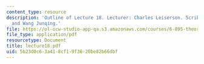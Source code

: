 ```yaml
---
content_type: resource
description: 'Outline of Lecture 18. Lecturer: Charles Leiserson. Scribe: Sriram Saroop
  and Wang Junqing.'
file: https://ol-ocw-studio-app-qa.s3.amazonaws.com/courses/6-895-theory-of-parallel-systems-sma-5509-fall-2003/5b23d0c63a418cf19f3620be82b66dbf_lecture18.pdf
file_type: application/pdf
resourcetype: Document
title: lecture18.pdf
uid: 5b23d0c6-3a41-8cf1-9f36-20be82b66dbf
---
```


